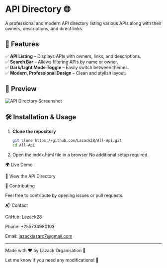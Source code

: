 
# API Directory 🌐

A professional and modern API directory listing various APIs along with their owners, descriptions, and direct links.

## 🚀 Features  
✅ **API Listing** – Displays APIs with owners, links, and descriptions.  
✅ **Search Bar** – Allows filtering APIs by name or owner.  
✅ **Dark/Light Mode Toggle** – Easily switch between themes.  
✅ **Modern, Professional Design** – Clean and stylish layout.  

## 📸 Preview  
![API Directory Screenshot](https://i.imgur.com/boala0Y.jpeg)

## 🛠 Installation & Usage  
1. **Clone the repository**  
   ```sh
   git clone https://github.com/Lazack28/All-Api.git
   cd All-Api

2. Open the index.html file in a browser
No additional setup required.



🌍 Live Demo

🔗 View the API Directory

🤝 Contributing

Feel free to contribute by opening issues or pull requests.

📬 Contact

GitHub: Lazack28

Phone: +255734980103

Email: lazacklazaro7@gmail.com



---

Made with ❤️ by Lazack Organisation 🚀


Let me know if you need any modifications! 🚀

